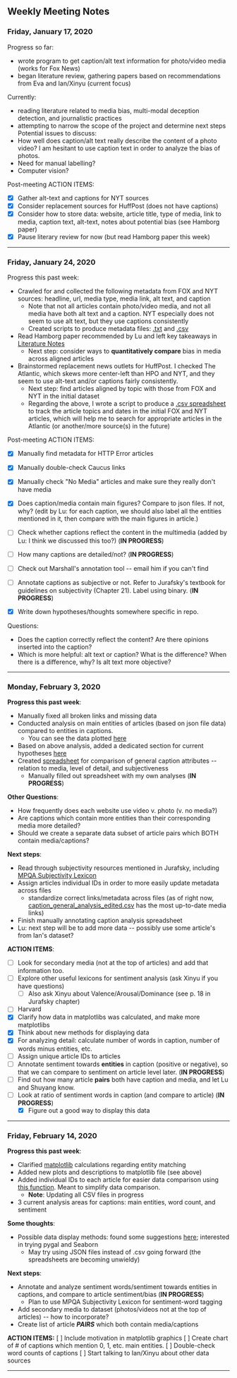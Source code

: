 ## Weekly Meeting Notes

### Friday, January 17, 2020

Progress so far:
- wrote program to get caption/alt text information for photo/video media (works for Fox News)
- began literature review, gathering papers based on recommendations from Eva and Ian/Xinyu (current focus)

Currently:
- reading literature related to media bias, multi-modal deception detection, and journalistic practices
- attempting to narrow the scope of the project and determine next steps
Potential issues to discuss:
- How well does caption/alt text really describe the content of a photo video? I am hesitant to use caption text in order to analyze the bias of photos.
- Need for manual labelling?
- Computer vision?

Post-meeting ACTION ITEMS:
- [x] Gather alt-text and captions for NYT sources
- [x] Consider replacement sources for HuffPost (does not have captions)
- [x] Consider how to store data: website, article title, type of media, link to media, caption text, alt-text, notes about potential bias (see Hamborg paper)
- [x] Pause literary review for now (but read Hamborg paper this week)

---

### Friday, January 24, 2020

Progress this past week:
- Crawled for and collected the following metadata from FOX and NYT sources: headline, url, media type, media link, alt text, and caption
    - Note that not all articles contain photo/video media, and not all media have both alt text and a caption. NYT especially does not seem to use alt text, but they use captions consistently
    - Created scripts to produce metadata files: [.txt](../Data/processed_data/metadata.txt) and [.csv](../Data/processed_data/metadata.csv)
- Read Hamborg paper recommended by Lu and left key takeaways in [Literature Notes](../Literature/README.md)
    - Next step: consider ways to **quantitatively compare** bias in media across aligned articles
- Brainstormed replacement news outlets for HuffPost. I checked The Atlantic, which skews more center-left than HPO and NYT, and they seem to use alt-text and/or captions fairly consistently.
    - Next step: find articles aligned by topic with those from FOX and NYT in the initial dataset
    - Regarding the above, I wrote a script to produce a [.csv spreadsheet](../Data/processed_data/article_topics_edited.csv) to track the article topics and dates in the initial FOX and NYT articles, which will help me to search for appropriate articles in the Atlantic (or another/more source(s) in the future)
    
Post-meeting ACTION ITEMS:
- [x] Manually find metadata for HTTP Error articles
- [x] Manually double-check Caucus links
- [x] Manually check "No Media" articles and make sure they really don't have media
- [x] Does caption/media contain main figures? Compare to json files. If not, why? (edit by Lu: for each caption, we should also label all the entities mentioned in it, then compare with the main figures in article.)
- [ ] Check whether captions reflect the content in the multimedia (added by Lu: I think we discussed this too?) (**IN PROGRESS**)
- [ ] How many captions are detailed/not? (**IN PROGRESS**)
- [ ] Check out Marshall's annotation tool -- email him if you can't find
- [ ] Annotate captions as subjective or not. Refer to Jurafsky's textbook for guidelines on subjectivity (Chapter 21). Label using binary. (**IN PROGRESS**)
- [x] Write down hypotheses/thoughts somewhere specific in repo.


Questions:
- Does the caption correctly reflect the content? Are there opinions inserted into the caption?
- Which is more helpful: alt text or caption? What is the difference? When there is a difference, why? Is alt text more objective?

---

### Monday, February 3, 2020

**Progress this past week**:
- Manually fixed all broken links and missing data
- Conducted analysis on main entities of articles (based on json file data) compared to entities in captions.
    - You can see the data plotted [here](../Data/processed_data/Main_Entities/README.md)
- Based on above analysis, added a dedicated section for current hypotheses [here](../Data/processed_data/README.md)
- Created [spreadsheet](../Data/processed_data/caption_general_analysis_edited.csv) for comparison of general caption attributes -- relation to media, level of detail, and subjectiveness
    - Manually filled out spreadsheet with my own analyses (**IN PROGRESS**)

**Other Questions**:
- How frequently does each website use video v. photo (v. no media?)
- Are captions which contain more entities than their corresponding media more detailed?
- Should we create a separate data subset of article pairs which BOTH contain media/captions?

**Next steps**:
- Read through subjectivity resources mentioned in Jurafsky, including [MPQA Subjectivity Lexicon](../Literature/MPQA_Subjectivity_Lexicon)
- Assign articles individual IDs in order to more easily update metadata across files
    - standardize correct links/metadata across files (as of right now, [caption_general_analysis_edited.csv](../Data/processed_data/caption_general_analysis_edited.csv) has the most up-to-date media links)
- Finish manually annotating caption analysis spreadsheet
- Lu: next step will be to add more data -- possibly use some article's from Ian's dataset?

**ACTION ITEMS**:
- [ ] Look for secondary media (not at the top of articles) and add that information too.
- [ ] Explore other useful lexicons for sentiment analysis (ask Xinyu if you have questions)
    - [ ] Also ask Xinyu about Valence/Arousal/Dominance (see p. 18 in Jurafsky chapter)
- [ ] Harvard
- [x] Clarify how data in matplotlibs was calculated, and make more matplotlibs
- [x] Think about new methods for displaying data
- [x] For analyzing detail: calculate number of words in caption, number of words minus entities, etc.
- [ ] Assign unique article IDs to articles
- [ ] Annotate sentiment towards **entities** in caption (positive or negative), so that we can compare to sentiment on article level later. (**IN PROGRESS**)
- [ ] Find out how many article **pairs** both have caption and media, and let Lu and Shuyang know.
- [ ] Look at ratio of sentiment words in caption (and compare to article) (**IN PROGRESS**)
    - [x] Figure out a good way to display this data
    
---

### Friday, February 14, 2020

**Progress this past week**:
- Clarified [matplotlib](https://github.com/mirandaday16/mediabias/blob/master/Data/processed_data/Main_Entities/README.md) calculations regarding entity matching
- Added new plots and descriptions to matplotlib file (see above)
- Added individual IDs to each article for easier data comparison using [this function](https://github.com/mirandaday16/mediabias/blob/master/Scripts/assigning_article_ids.py). Meant to simplify data comparison.
    - **Note**: Updating all CSV files in progress
- 3 current analysis areas for captions: main entities, word count, and sentiment

**Some thoughts**:
- Possible data display methods: found some suggestions [here](https://mode.com/blog/python-data-visualization-libraries/); interested in trying pygal and Seaborn
    - May try using JSON files instead of .csv going forward (the spreadsheets are becoming unwieldy)

**Next steps**:
- Annotate and analyze sentiment words/sentiment towards entities in captions, and compare to article sentiment/bias (**IN PROGRESS**)
    - Plan to use MPQA Subjectivity Lexicon for sentiment-word tagging
- Add secondary media to dataset (photos/videos not at the top of articles) -- how to incorporate?
- Create list of article **_PAIRS_** which both contain media/captions

**ACTION ITEMS:**
[ ] Include motivation in matplotlib graphics
[ ] Create chart of # of captions which mention 0, 1, etc. main entities.
[ ] Double-check word counts of captions
[ ] Start talking to Ian/Xinyu about other data sources

---
